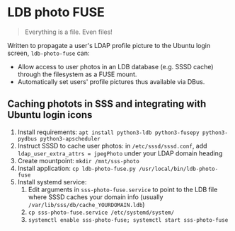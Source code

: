 # LDB photo FUSE

> Everything is a file. Even files!

Written to propagate a user's LDAP profile picture to the Ubuntu login screen, `ldb-photo-fuse` can:

* Allow access to user photos in an LDB database (e.g. SSSD cache) through the filesystem as a FUSE mount.
* Automatically set users' profile pictures thus available via DBus.

## Caching photots in SSS and integrating with Ubuntu login icons

1. Install requirements: `apt install python3-ldb python3-fusepy python3-pydbus python3-apscheduler`
2. Instruct SSSD to cache user photos: in `/etc/sssd/sssd.conf`, add `ldap_user_extra_attrs = jpegPhoto` under your LDAP domain heading
3. Create mountpoint: `mkdir /mnt/sss-photo`
4. Install application: `cp ldb-photo-fuse.py /usr/local/bin/ldb-photo-fuse`
5. Install systemd service:
    1. Edit arguments in `sss-photo-fuse.service` to point to the LDB file where SSSD caches your domain info (usually `/var/lib/sss/db/cache_YOURDOMAIN.ldb`)
    2. `cp sss-photo-fuse.service /etc/systemd/system/`
    3. `systemctl enable sss-photo-fuse; systemctl start sss-photo-fuse`
